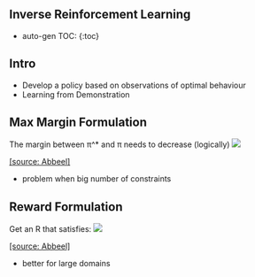 <script type="text/javascript" async
  src="https://cdnjs.cloudflare.com/ajax/libs/mathjax/2.7.1/MathJax.js?config=TeX-MML-AM_CHTML">
</script>

## Inverse Reinforcement Learning
* auto-gen TOC:
{:toc}

## Intro
* Develop a policy based on observations of optimal behaviour
* Learning from Demonstration

## Max Margin Formulation
The margin between π^* and π needs to decrease (logically)
![](https://farm5.staticflickr.com/4318/36230885916_48c1ac9339_z_d.jpg)

[[source: Abbeel]](https://ct2034.github.io/reinforcement_learning_summary/references.html#abbeel-inverse-rl-slides)

* problem when big number of constraints

## Reward Formulation
Get an R that satisfies:
![](https://farm5.staticflickr.com/4291/35439638384_1c9681b394_z_d.jpg)

[[source: Abbeel]](https://ct2034.github.io/reinforcement_learning_summary/references.html#abbeel-inverse-rl-slides)

* better for large domains
